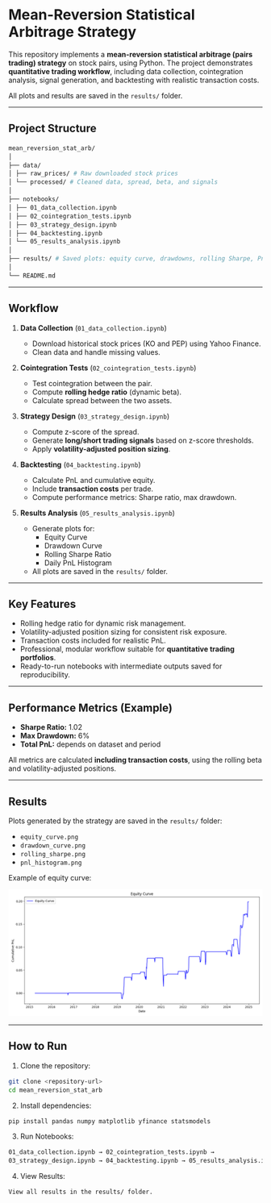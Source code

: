# Mean-Reversion Statistical Arbitrage Strategy

This repository implements a **mean-reversion statistical arbitrage (pairs trading) strategy** on stock pairs, using Python. The project demonstrates **quantitative trading workflow**, including data collection, cointegration analysis, signal generation, and backtesting with realistic transaction costs.

All plots and results are saved in the `results/` folder.

---

## **Project Structure**

```bash
mean_reversion_stat_arb/
│
├── data/
│ ├── raw_prices/ # Raw downloaded stock prices
│ └── processed/ # Cleaned data, spread, beta, and signals
│
├── notebooks/
│ ├── 01_data_collection.ipynb
│ ├── 02_cointegration_tests.ipynb
│ ├── 03_strategy_design.ipynb
│ ├── 04_backtesting.ipynb
│ └── 05_results_analysis.ipynb
│
├── results/ # Saved plots: equity curve, drawdowns, rolling Sharpe, PnL histogram
│
└── README.md

```
---

## **Workflow**

1. **Data Collection** (`01_data_collection.ipynb`)
   - Download historical stock prices (KO and PEP) using Yahoo Finance.
   - Clean data and handle missing values.
   
2. **Cointegration Tests** (`02_cointegration_tests.ipynb`)
   - Test cointegration between the pair.
   - Compute **rolling hedge ratio** (dynamic beta).
   - Calculate spread between the two assets.

3. **Strategy Design** (`03_strategy_design.ipynb`)
   - Compute z-score of the spread.
   - Generate **long/short trading signals** based on z-score thresholds.
   - Apply **volatility-adjusted position sizing**.

4. **Backtesting** (`04_backtesting.ipynb`)
   - Calculate PnL and cumulative equity.
   - Include **transaction costs** per trade.
   - Compute performance metrics: Sharpe ratio, max drawdown.

5. **Results Analysis** (`05_results_analysis.ipynb`)
   - Generate plots for:
     - Equity Curve
     - Drawdown Curve
     - Rolling Sharpe Ratio
     - Daily PnL Histogram
   - All plots are saved in the `results/` folder.

---

## **Key Features**

- Rolling hedge ratio for dynamic risk management.
- Volatility-adjusted position sizing for consistent risk exposure.
- Transaction costs included for realistic PnL.
- Professional, modular workflow suitable for **quantitative trading portfolios**.
- Ready-to-run notebooks with intermediate outputs saved for reproducibility.

---

## **Performance Metrics (Example)**

- **Sharpe Ratio:** 1.02  
- **Max Drawdown:** 6%  
- **Total PnL:** depends on dataset and period  

All metrics are calculated **including transaction costs**, using the rolling beta and volatility-adjusted positions.

---

## **Results**

Plots generated by the strategy are saved in the `results/` folder:

- `equity_curve.png`
- `drawdown_curve.png`
- `rolling_sharpe.png`
- `pnl_histogram.png`

Example of equity curve:

![Equity Curve](results/equity_curve.png)

---

## **How to Run**

1. Clone the repository:
```bash
git clone <repository-url>
cd mean_reversion_stat_arb
```

2. Install dependencies:

```bash
pip install pandas numpy matplotlib yfinance statsmodels
```

3. Run Notebooks:
```bash
01_data_collection.ipynb → 02_cointegration_tests.ipynb → 
03_strategy_design.ipynb → 04_backtesting.ipynb → 05_results_analysis.ipynb
```

4. View Results:
```bash
View all results in the results/ folder.
```